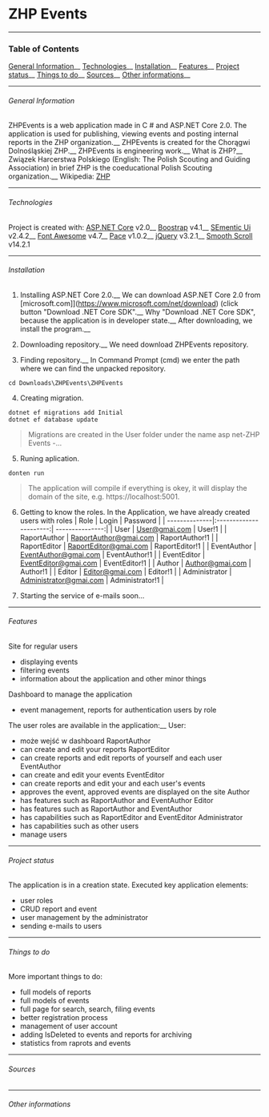 # ZHP Events
***
### Table of Contents
[General Information](#general-Information)__
[Technologies](#technologies)__
[Installation](#installation)__
[Features](#features)__
[Project status](#project-status)__
[Things to do](#things-to-do)__
[Sources](#sources)__
[Other informations](#other-informations)__
***
###### General Information
ZHPEvents is a web application made in C # and ASP.NET Core 2.0. The application is used for publishing, viewing events and posting internal reports in the ZHP organization.__
ZHPEvents is created for the Chorągwi Dolnośląskiej ZHP.__
ZHPEvents is engineering work.__
What is ZHP?__
Związek Harcerstwa Polskiego (English: The Polish Scouting and Guiding Association) in brief ZHP is the coeducational Polish Scouting organization.__
Wikipedia: [ZHP](https://en.wikipedia.org/wiki/Polish_Scouting_and_Guiding_Association)
***
###### Technologies
Project is created with:
[ASP.NET Core](https://www.microsoft.com/net) v2.0__
[Boostrap](https://getbootstrap.com/) v4.1__
[SEmentic Ui](https://semantic-ui.com/) v2.4.2__
[Font Awesome](https://fontawesome.com/) v4.7__
[Pace](https://github.hubspot.com/pace/) v1.0.2__
[jQuery](https://jquery.com/) v3.2.1__
[Smooth Scroll](https://github.com/cferdinandi/smooth-scroll) v14.2.1
***
###### Installation
1. Installing ASP.NET Core 2.0.__ 
We can download ASP.NET Core 2.0 from [microsoft.com]](https://www.microsoft.com/net/download) (click button "Download .NET Core SDK".__ Why "Download .NET Core SDK", because the application is in developer state.__ 
After downloading, we install the program.__ 

2. Downloading repository.__
We need download ZHPEvents repository.

3. Finding repository.__
In Command Prompt (cmd) we enter the path where we can find the unpacked repository.
```
cd Downloads\ZHPEvents\ZHPEvents
```
4. Creating migration.
```
dotnet ef migrations add Initial
dotnet ef database update 
```
> Migrations are created in the User folder under the name asp net-ZHP Events -...

5. Runing aplication.
```
donten run
```
> The application will compile if everything is okey, it will display the domain of the site, e.g. https://localhost:5001.

6. Getting to know the roles.
In the Application, we have already created users with roles
| Role          | Login                  | Password        |
| --------------|:----------------------:| ---------------:|
| User          | User@gmai.com          | User!1          |
| RaportAuthor  | RaportAuthor@gmai.com  | RaportAuthor!1  |
| RaportEditor  | RaportEditor@gmai.com  | RaportEditor!1  |
| EventAuthor   | EventAuthor@gmai.com   | EventAuthor!1   |
| EventEditor   | EventEditor@gmai.com   | EventEditor!1   |
| Author        | Author@gmai.com        | Author!1        |
| Editor        | Editor@gmai.com        | Editor!1        |
| Administrator | Administrator@gmai.com | Administrator!1 |

7. Starting the service of e-mails
    soon...
***
###### Features
Site for regular users
- displaying events
- filtering events
- information about the application and other minor things

Dashboard to manage the application
- event management, reports for authentication users by role

The user roles are available in the application:__
User:
- może wejść w dashboard
RaportAuthor
- can create and edit your reports
RaportEditor
- can create reports and edit reports of yourself and each user
 EventAuthor
- can create and edit your events
EventEditor
- can create reports and edit your and each user's events
 - approves the event, approved events are displayed on the site
 Author
- has features such as RaportAuthor and EventAuthor
 Editor
- has features such as RaportAuthor and EventAuthor
- has capabilities such as RaportEditor and EventEditor
Administrator
- has capabilities such as other users 
- manage users
***
######  Project status
The application is in a creation state. Executed key application elements:
- user roles
- CRUD report and event
- user management by the administrator
- sending e-mails to users
***
###### Things to do
More important things to do:
- full models of reports
- full models of events
- full page for search, search, filing events
- better registration process
- management of user account
- adding IsDeleted to events and reports for archiving
- statistics from raprots and events
***
###### Sources
***
###### Other informations


